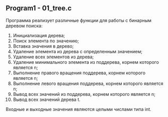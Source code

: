 ## Program1 - 01_tree.c
Программа реализует различные функции для работы с бинарным деревом поиска:
1. Инициализация дерева;
2. Поиск элемента по значению;
3. Вставка значения в дерево;
4. Удаление элемента из дерева с определенным значением;
5. Удаление всех элементов из дерева;
6. Удаление минимального элемента из поддерева, корнем которого является n;
7. Выполнение правого вращения поддерева, корнем которого является n;
8. Выполнение левого вращения поддерева, корнем которого является n;
9. Вывод всех значений из поддерева, корнем которого является n;
10. Вывод всех значений дерева t.

Входные и выходные значения являются целыми числами типа int.

